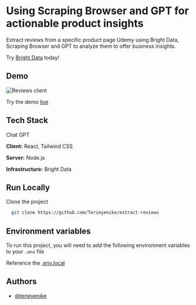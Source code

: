 # Using Scraping Browser and GPT for actionable product insights

Extract reviews from a specific product page Udemy using Bright Data, Scraping Browser and GPT to analyze them to offer business insights.

Try [Bright Data](https://brightdata.com/) today!

## Demo

![Reviews client](https://github.com/Terieyenike/extract-reviews/assets/25850598/f9117672-fb4d-4932-928e-ddf25625404b)

Try the demo [live](https://stalwart-fudge-005fc3.netlify.app/)

## Tech Stack

Chat GPT

**Client:** React, Tailwind CSS

**Server:** Node.js

**Infrastructure:** Bright Data

## Run Locally

Clone the project

```bash
  git clone https://github.com/Terieyenike/extract-reviews
```

## Environment variables

To run this project, you will need to add the following environment variables to your `.env` file

Reference the [.env.local](/headless-web-scraping/.env.local)

## Authors

- [@terieyenike](https://www.twitter.com/terieyenike)
